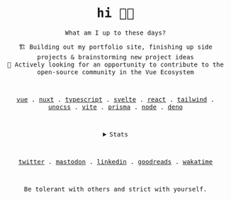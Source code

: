 <h1 align="center">
  <samp>hi 👋🏻</samp>
</h1>

<p align="center">
  <samp>What am I up to these days?</samp>
</p>

<div align="center"> 
 <div>
   <samp>🏗️  Building out my portfolio site, finishing up side projects & brainstorming new project ideas</samp>
 </div>
 <div>
   <samp>🔭  Actively looking for an opportunity to contribute to the open-source community in the Vue Ecosystem</samp>
 </div>
</div>

&nbsp;

<p align="center">
  <samp>
    <a href="https://vuejs.org">vue</a> .
    <a href="https://nuxt.com">nuxt</a> .
    <a href="https://www.typescriptlang.org/">typescript</a> .
    <a href="https://svelte.dev/">svelte</a> .
    <a href="https://beta.reactjs.org/">react</a> .
    <a href="https://tailwindcss.com/">tailwind</a> .
    <a href="https://github.com/unocss/unocss">unocss</a> .
    <a href="https://vitejs.dev/">vite</a> .
    <a href="https://www.prisma.io/">prisma</a> .
    <a href="https://nodejs.dev/en/">node</a> .
    <a href="https://deno.land/">deno</a>
  </samp>
</p>

&nbsp;


<details>
  <br />
  <summary align="center">
    <samp>Stats</samp>
  </summary>
  <div align="center">

<!--### 📊 Weekly development breakdown-->
<!--START_SECTION:waka-->

```text
From: 28 December 2022 - To: 27 January 2023

Total Time: 147 hrs 16 mins

TypeScript   46 hrs 13 mins  ████████░░░░░░░░░░░░░░░░░   31.39 %
Vue.js       39 hrs 30 mins  ██████▓░░░░░░░░░░░░░░░░░░   26.82 %
Other        13 hrs 17 mins  ██▒░░░░░░░░░░░░░░░░░░░░░░   09.03 %
```

<!--END_SECTION:waka-->
      
 <div align="center">     
   <a href="https://github.com/mat2ja/github-stats#gh-dark-mode-only">
    <img src="https://github.com/mat2ja/github-stats/blob/master/generated/overview.svg#gh-dark-mode-only" />
    <!--<img src="https://github.com/mat2ja/github-stats/blob/master/generated/languages.svg#gh-dark-mode-only" />-->
   </a>
   <a href="https://github.com/mat2ja/github-stats#gh-light-mode-only">
    <img src="https://github.com/mat2ja/github-stats/blob/master/generated/overview.svg#gh-dark-mode-only#gh-light-mode-only" />
    <!--<img src="https://github.com/mat2ja/github-stats/blob/master/generated/languages.svg#gh-dark-mode-only#gh-light-mode-only" />-->
   </a>
  </div>

</details>

     

&nbsp;

<p align="center">
  <samp>
    <a href="https://twitter.com/matijao_">twitter</a> .
    <a href="https://elk.zone/fosstodon.org/@matijao">mastodon</a> .
    <a href="https://www.linkedin.com/in/matijao/">linkedin</a> .
    <a href="https://www.goodreads.com/matijao">goodreads</a> .
    <a href="https://wakatime.com/@matijao">wakatime</a>
  </samp>
</p>


&nbsp;

<p align="center">
  <samp>
    Be tolerant with others and strict with yourself.
  </samp>
</p>
  
&nbsp;
  
